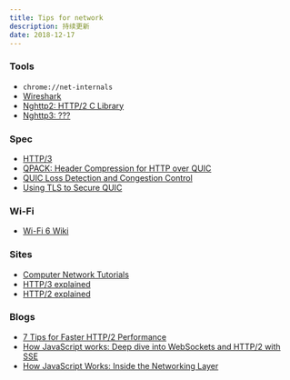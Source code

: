```yaml
---
title: Tips for network
description: 持续更新
date: 2018-12-17
---
```


### Tools

* `chrome://net-internals`
* [Wireshark](https://www.wireshark.org)
* [Nghttp2: HTTP/2 C Library](https://nghttp2.org)
* [Nghttp3: ???]()

### Spec

* [HTTP/3](https://tools.ietf.org/html/draft-ietf-quic-http-16)
* [QPACK: Header Compression for HTTP over QUIC](https://tools.ietf.org/html/draft-ietf-quic-qpack-05)
* [QUIC Loss Detection and Congestion Control](https://tools.ietf.org/html/draft-ietf-quic-recovery-17)
* [Using TLS to Secure QUIC](https://tools.ietf.org/html/draft-ietf-quic-tls-17)

### Wi-Fi

* [Wi-Fi 6 Wiki](https://en.wikipedia.org/wiki/IEEE_802.11ax)

### Sites

* [Computer Network Tutorials](https://www.geeksforgeeks.org/computer-network-tutorials)
* [HTTP/3 explained](https://daniel.haxx.se/http3-explained)
* [HTTP/2 explained](https://daniel.haxx.se/http2)

### Blogs

* [7 Tips for Faster HTTP/2 Performance](https://www.nginx.com/blog/7-tips-for-faster-http2-performance)
* [How JavaScript works: Deep dive into WebSockets and HTTP/2 with SSE](https://blog.sessionstack.com/how-javascript-works-deep-dive-into-websockets-and-http-2-with-sse-how-to-pick-the-right-path-584e6b8e3bf7)
* [How JavaScript Works: Inside the Networking Layer](https://blog.sessionstack.com/how-javascript-works-inside-the-networking-layer-how-to-optimize-its-performance-and-security-f71b7414d34c)

